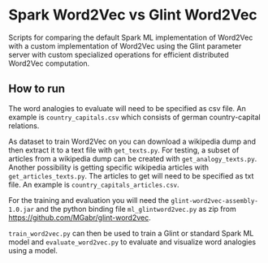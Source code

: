 # Spark Word2Vec vs Glint Word2Vec

Scripts for comparing the default Spark ML implementation of Word2Vec with a custom 
implementation of Word2Vec using the Glint parameter server with custom specialized 
operations for efficient distributed Word2Vec computation.

## How to run

The word analogies to evaluate will need to be specified as csv file. An example is 
``country_capitals.csv`` which consists of german country-capital relations.

As dataset to train Word2Vec on you can download a wikipedia dump and then extract it 
to a text file with ``get_texts.py``. For testing, a subset of articles from a wikipedia 
dump can be created with ``get_analogy_texts.py``. Another possibility is getting 
specific wikipedia articles with ``get_articles_texts.py``. The articles to get will need
to be specified as txt file. An example is ``country_capitals_articles.csv``.

For the training and evaluation you will need the ``glint-word2vec-assembly-1.0.jar`` 
and the python binding file ``ml_glintword2vec.py`` as zip from 
https://github.com/MGabr/glint-word2vec.

``train_word2vec.py`` can then be used to train a Glint or standard Spark ML model and 
``evaluate_word2vec.py`` to evaluate and visualize word analogies using a model.
